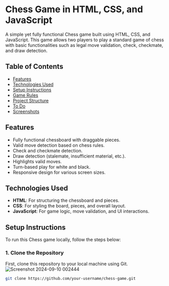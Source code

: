 # Chess Game in HTML, CSS, and JavaScript

A simple yet fully functional Chess game built using HTML, CSS, and JavaScript. This game allows two players to play a standard game of chess with basic functionalities such as legal move validation, check, checkmate, and draw detection.

## Table of Contents

- [Features](#features)
- [Technologies Used](#technologies-used)
- [Setup Instructions](#setup-instructions)
- [Game Rules](#game-rules)
- [Project Structure](#project-structure)
- [To Do](#to-do)
- [Screenshots](#screenshots)

## Features

- Fully functional chessboard with draggable pieces.
- Valid move detection based on chess rules.
- Check and checkmate detection.
- Draw detection (stalemate, insufficient material, etc.).
- Highlights valid moves.
- Turn-based play for white and black.
- Responsive design for various screen sizes.

## Technologies Used

- **HTML**: For structuring the chessboard and pieces.
- **CSS**: For styling the board, pieces, and overall layout.
- **JavaScript**: For game logic, move validation, and UI interactions.

## Setup Instructions

To run this Chess game locally, follow the steps below:

### 1. Clone the Repository
First, clone this repository to your local machine using Git.
![Screenshot 2024-09-10 002444](https://github.com/user-attachments/assets/49d0bb5c-ab6c-49b1-8def-126a9db03404)


```bash
git clone https://github.com/your-username/chess-game.git
